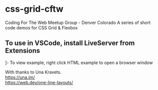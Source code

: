 # css-grid-cftw

Coding For The Web
Meetup Group - Denver Colorado
A series of short code demos for CSS Grid & Flexbox

## To use in VSCode, install LiveServer from Extensions
]- To view example, right click HTML example to open a browser window

With thanks to Una Kravets.<br>
https://una.im/<br>
https://web.dev/one-line-layouts/
